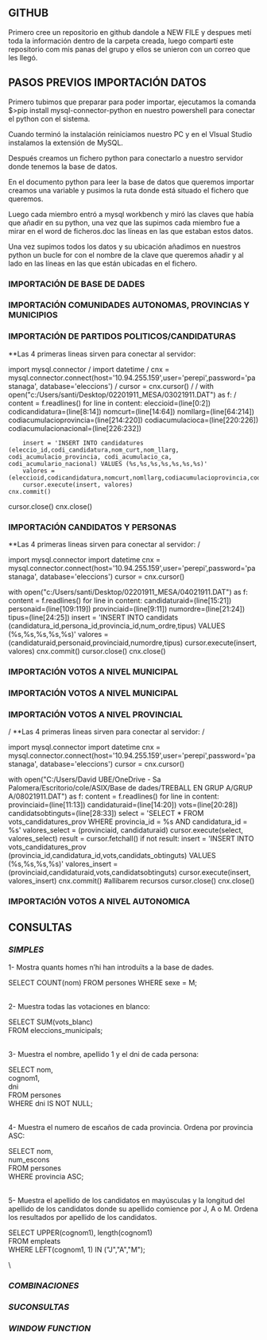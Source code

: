 ## GITHUB
Primero cree un repositorio en github dandole a NEW FILE y despues metí toda la información dentro de la carpeta creada, 
luego compartí este repositorio com mis panas del grupo y ellos se unieron con un correo que les llegó.

## PASOS PREVIOS IMPORTACIÓN DATOS

Primero tubimos que preparar para poder importar, ejecutamos la comanda $>pip install mysql-connector-python en nuestro powershell para conectar el python con el sistema.

Cuando terminó la instalación reiniciamos nuestro PC y en el VIsual Studio instalamos la extensión de MySQL.

Después creamos un fichero python para conectarlo a nuestro servidor donde tenemos la base de datos.

En el documento python para leer la base de datos que queremos importar creamos una variable y pusimos la ruta donde está situado el fichero que queremos.
 
Luego cada miembro entró a mysql workbench y miró las claves que había que añadir en su python, una vez que las supimos cada miembro fue a mirar en el word de ficheros.doc las líneas en las que estaban estos datos.

Una vez supimos todos los datos y su ubicación añadimos en nuestros python un bucle for con el nombre de la clave que queremos añadir y al lado en las líneas en las que están ubicadas en el fichero.


### IMPORTACIÓN DE BASE DE DADES

### IMPORTACIÓN COMUNIDADES AUTONOMAS, PROVINCIAS Y MUNICIPIOS

### IMPORTACIÓN DE PARTIDOS POLITICOS/CANDIDATURAS

**Las 4 primeras lineas sirven para conectar al servidor:

import mysql.connector /
import datetime /
cnx = mysql.connector.connect(host='10.94.255.159',user='perepi',password='pastanaga', database='eleccions') /
cursor = cnx.cursor() /
/
with open("c:/Users/santi/Desktop/02201911_MESA/03021911.DAT") as f: /
    content = f.readlines()
    for line in content:
        eleccioid=(line[0:2])
        codicandidatura=(line[8:14])
        nomcurt=(line[14:64])
        nomllarg=(line[64:214])
        codiacumulacioprovincia=(line[214:220])
        codiacumulacioca=(line[220:226])
        codiacumulacionacional=(line[226:232])
	
        insert = 'INSERT INTO candidatures (eleccio_id,codi_candidatura,nom_curt,nom_llarg, codi_acumulacio_provincia, codi_acumulacio_ca, codi_acumulario_nacional) VALUES (%s,%s,%s,%s,%s,%s,%s)'
        valores = (eleccioid,codicandidatura,nomcurt,nomllarg,codiacumulacioprovincia,codiacumulacioca,codiacumulacionacional)
        cursor.execute(insert, valores)
    cnx.commit()
cursor.close()
cnx.close()


### IMPORTACIÓN CANDIDATOS Y PERSONAS

**Las 4 primeras lineas sirven para conectar al servidor: 
/

import mysql.connector
import datetime
cnx = mysql.connector.connect(host='10.94.255.159',user='perepi',password='pastanaga', database='eleccions')
cursor = cnx.cursor()

with open("c:/Users/santi/Desktop/02201911_MESA/04021911.DAT") as f:
    content = f.readlines()
    for line in content:
        candidaturaid=(line[15:21])
        personaid=(line[109:119])
        provinciaid=(line[9:11])
        numordre=(line[21:24])
        tipus=(line[24:25])
        insert = 'INSERT INTO candidats (candidatura_id,persona_id,provincia_id,num_ordre,tipus) VALUES (%s,%s,%s,%s,%s)'
        valores = (candidaturaid,personaid,provinciaid,numordre,tipus)
        cursor.execute(insert, valores)
    cnx.commit()
cursor.close()
cnx.close()


### IMPORTACIÓN VOTOS A NIVEL MUNICIPAL

### IMPORTACIÓN VOTOS A NIVEL MUNICIPAL

### IMPORTACIÓN VOTOS A NIVEL PROVINCIAL
/
**Las 4 primeras lineas sirven para conectar al servidor:
/

import mysql.connector
import datetime
cnx = mysql.connector.connect(host='10.94.255.159',user='perepi',password='pastanaga', database='eleccions')
cursor = cnx.cursor()

with open("C:/Users/David UBE/OneDrive - Sa Palomera/Escritorio/cole/ASIX/Base de dades/TREBALL EN GRUP A/GRUP A/08021911.DAT") as f:
    content = f.readlines()
    for line in content:
        provinciaid=(line[11:13])
        candidaturaid=(line[14:20])
        vots=(line[20:28])
        candidatsobtinguts=(line[28:33])
        select = 'SELECT * FROM vots_candidatures_prov WHERE provincia_id = %s AND candidatura_id = %s'
        valores_select = (provinciaid, candidaturaid)
        cursor.execute(select, valores_select)
        result = cursor.fetchall()
        if not result:
            insert = 'INSERT INTO vots_candidatures_prov (provincia_id,candidatura_id,vots,candidats_obtinguts) VALUES (%s,%s,%s,%s)'
            valores_insert = (provinciaid,candidaturaid,vots,candidatsobtinguts)
            cursor.execute(insert, valores_insert)
    cnx.commit()
#allibarem recursos
cursor.close()
cnx.close()



### IMPORTACIÓN VOTOS A NIVEL AUTONOMICA



## CONSULTAS
### *SIMPLES*
1- Mostra quants homes n’hi han introduïts a la base de dades.
         
SELECT COUNT(nom)
	FROM persones
	WHERE sexe = M;

\
2- Muestra todas las votaciones en blanco:

SELECT SUM(vots_blanc)\
	FROM eleccions_municipals;

\
3- Muestra el nombre, apellido 1 y el dni de cada persona:

SELECT 	nom,\
	cognom1,\
	dni\
	FROM persones\
	WHERE dni IS NOT NULL;

\
4- Muestra el numero de escaños de cada provincia. Ordena por provincia ASC:

 SELECT nom, \
 	num_escons \
	FROM persones\
	WHERE provincia ASC; 

\
5- Muestra el apellido de los candidatos en mayúsculas y la longitud del apellido de los candidatos donde su apellido comience por J, A o M. Ordena los resultados por apellido de los candidatos.

SELECT UPPER(cognom1), length(cognom1)\
    FROM empleats\
WHERE LEFT(cognom1, 1) IN ("J","A","M");

  

\ 
### *COMBINACIONES*



### *SUCONSULTAS*



### *WINDOW FUNCTION*







